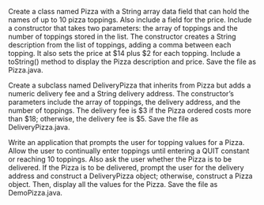 Create a class named Pizza with a String array data field that can hold the names of up to 10 pizza toppings. Also include a field for the price. Include a constructor that takes two parameters: the array of toppings and the number of toppings stored in the list. The constructor creates a String description from the list of toppings, adding a comma between each topping. It also sets the price at $14 plus $2 for each topping. Include a toString() method to display the Pizza description and price. Save the file as Pizza.java.

Create a subclass named DeliveryPizza that inherits from Pizza but adds a numeric delivery fee and a String delivery address. The constructor’s parameters include the array of toppings, the delivery address, and the number of toppings. The delivery fee is $3 if the Pizza ordered costs more than $18; otherwise, the delivery fee is $5. Save the file as DeliveryPizza.java.

Write an application that prompts the user for topping values for a Pizza. Allow the user to continually enter toppings until entering a QUIT constant or reaching 10 toppings. Also ask the user whether the Pizza is to be delivered. If the Pizza is to be delivered, prompt the user for the delivery address and construct a DeliveryPizza object; otherwise, construct a Pizza object. Then, display all the values for the Pizza. Save the file as DemoPizza.java.
